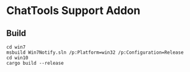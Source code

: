 # ChatTools Support Addon
## Build
```
cd win7
msbuild Win7Notify.sln /p:Platform=win32 /p:Configuration=Release
cd win10
cargo build --release
```